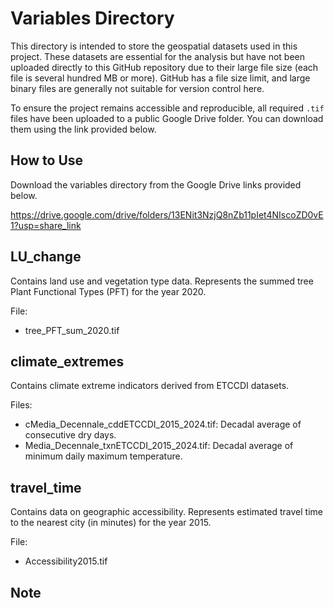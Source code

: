 # Variables Directory

This directory is intended to store the geospatial datasets used in this project. These datasets are essential for the analysis but have not been uploaded directly to this GitHub repository due to their large file size (each file is several hundred MB or more). GitHub has a file size limit, and large binary files are generally not suitable for version control here.

To ensure the project remains accessible and reproducible, all required `.tif` files have been uploaded to a public Google Drive folder. You can download them using the link provided below.

## How to Use

Download the variables directory from the Google Drive links provided below.

https://drive.google.com/drive/folders/13ENit3NzjQ8nZb11pIet4NIscoZD0vE1?usp=share_link

## LU_change

Contains land use and vegetation type data. Represents the summed tree Plant Functional Types (PFT) for the year 2020.

File:
- tree_PFT_sum_2020.tif  


## climate_extremes

Contains climate extreme indicators derived from ETCCDI datasets.

Files:
- cMedia_Decennale_cddETCCDI_2015_2024.tif: Decadal average of consecutive dry days.
- Media_Decennale_txnETCCDI_2015_2024.tif: Decadal average of minimum daily maximum temperature.


## travel_time

Contains data on geographic accessibility. Represents estimated travel time to the nearest city (in minutes) for the year 2015.

File:
- Accessibility2015.tif  



## Note

